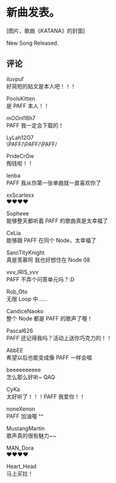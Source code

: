 # 新曲发表。
[图片，歌曲《KATANA》的封面]

New Song Released.

## 评论
iluvpuf  
好简短的贴文是本人吧！！！

PoolsKitten  
是 PAFF 本人！！

mOOnl16h7  
PAFF 我一定会下载的！

LyLah12O7  
\PAFF/\PAFF/\PAFF/

PrideCrOw  
掏钱啦！！

lenba  
PAFF 我从你第一张单曲就一直喜欢你了

xxScarlexx  
❤❤❤❤

Sopheee  
能够整天都听着 PAFF 的歌曲真是太幸福了

CeLia  
能够跟 PAFF 在同个 Node，太幸福了

SancTityKnight  
真是羡慕阿 我也好想住在 Node 08

vvv_IRIS_vvv  
PAFF 不弄个问答单元吗？:D

Rob_Oto  
无限 Loop 中……

CandiceNaoko  
整个 Node 都是 PAFF 的歌声了喔！

Pascal626  
PAFF 还记得我吗？活动上送你巧克力的！！

AbbEE  
希望以后也能变成像 PAFF 一样会唱

beeeeeeeeee  
怎么那么好听~ QAQ

CyKa  
太好听了！！！PAFF 我爱你！！

noneXenon  
PAFF 加油喔 ^^

MustangMartin  
歌声真的很有魅力~~

MAN_Dora  
❤❤❤❤

Heart_Head  
马上买拉！
